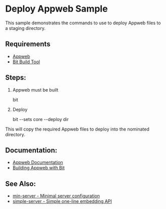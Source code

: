 Deploy Appweb Sample
===

This sample demonstrates the commands to use to deploy Appweb files to a staging directory.

Requirements
---
* [Appweb](http://embedthis.com/downloads/appweb/download.ejs)
* [Bit Build Tool](http://embedthis.com/downloads/bit/download.ejs)

Steps:
---

1. Appweb must be built

    bit 

2. Deploy 

    bit --sets core --deploy dir

This will copy the required Appweb files to deploy into the nominated directory.

Documentation:
---
* [Appweb Documentation](http://embedthis.com/products/appweb/doc/index.html)
* [Building Appweb with Bit](http://embedthis.com/products/appweb/doc/guide/appweb/source/bit.html)

See Also:
---
* [min-server - Minimal server configuration](../min-server/README.md)
* [simple-server - Simple one-line embedding API](../simple-server/README.md)
